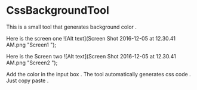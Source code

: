 # CssBackgroundTool
This is a small tool that generates background color .


Here is the screen one 
![Alt text](Screen Shot 2016-12-05 at 12.30.41 AM.png "Screen1 ");

Here is the Screen two
![Alt text](Screen Shot 2016-12-05 at 12.30.41 AM.png "Screen2 ");

Add the color in the input box . 
The tool automatically generates css code . Just copy paste .


